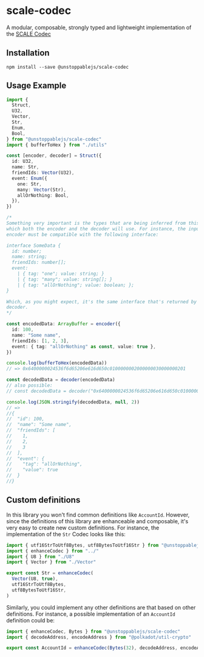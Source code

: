 # scale-codec

A modular, composable, strongly typed and lightweight implementation of the [SCALE Codec](https://docs.substrate.io/v3/advanced/scale-codec/)

## Installation

    npm install --save @unstoppablejs/scale-codec

## Usage Example

```ts
import {
  Struct,
  U32,
  Vector,
  Str,
  Enum,
  Bool,
} from "@unstoppablejs/scale-codec"
import { bufferToHex } from "./utils"

const [encoder, decoder] = Struct({
  id: U32,
  name: Str,
  friendIds: Vector(U32),
  event: Enum({
    one: Str,
    many: Vector(Str),
    allOrNothing: Bool,
  }),
})

/*
Something very important is the types that are being inferred from this definition,
which both the encoder and the decoder will use. For instance, the input of the
encoder must be compatible with the following interface:

interface SomeData {
  id: number;
  name: string;
  friendIds: number[];
  event:
    | { tag: "one"; value: string; }
    | { tag: "many"; value: string[]; }
    | { tag: "allOrNothing"; value: boolean; };
}

Which, as you might expect, it's the same interface that's returned by the
decoder.
*/

const encodedData: ArrayBuffer = encoder({
  id: 100,
  name: "Some name",
  friendIds: [1, 2, 3],
  event: { tag: "allOrNothing" as const, value: true },
})

console.log(bufferToHex(encodedData))
// => 0x6400000024536f6d65206e616d650c0100000002000000030000000201

const decodedData = decoder(encodedData)
// also possible:
// const decodedData = decoder("0x6400000024536f6d65206e616d650c0100000002000000030000000201")

console.log(JSON.stringify(decodedData, null, 2))
// =>
//{
//  "id": 100,
//  "name": "Some name",
//  "friendIds": [
//    1,
//    2,
//    3
//  ],
//  "event": {
//    "tag": "allOrNothing",
//    "value": true
//  }
//}
```

## Custom definitions

In this library you won't find common definitions like `AccountId`. However,
since the definitions of this library are enhanceable and composable, it's
very easy to create new custom definitions. For instance, the implementation of
the `Str` Codec looks like this:

```ts
import { utf16StrToUtf8Bytes, utf8BytesToUtf16Str } from "@unstoppablejs/utils"
import { enhanceCodec } from "../"
import { U8 } from "./U8"
import { Vector } from "./Vector"

export const Str = enhanceCodec(
  Vector(U8, true),
  utf16StrToUtf8Bytes,
  utf8BytesToUtf16Str,
)
```

Similarly, you could implement any other definitions are that based on other
definitions. For instance, a possible implementation of an `AccountId`
definition could be:

```ts
import { enhanceCodec, Bytes } from "@unstoppablejs/scale-codec"
import { decodeAddress, encodeAddress } from "@polkadot/util-crypto"

export const AccountId = enhanceCodec(Bytes(32), decodeAddress, encodeAddress)
```
